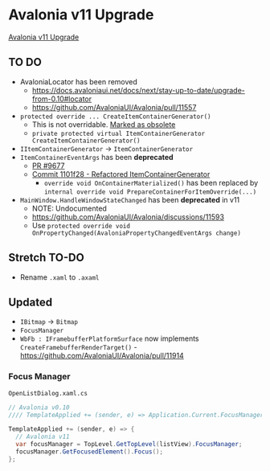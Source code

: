 # Avalonia v11 Upgrade

[Avalonia v11 Upgrade](https://docs.avaloniaui.net/docs/next/stay-up-to-date/upgrade-from-0.10)

## TO DO

* AvaloniaLocator has been removed
  * https://docs.avaloniaui.net/docs/next/stay-up-to-date/upgrade-from-0.10#locator
  * https://github.com/AvaloniaUI/Avalonia/pull/11557
* `protected override ... CreateItemContainerGenerator()`
  * This is not overridable. [Marked as obsolete](https://github.com/AvaloniaUI/Avalonia/blob/904b8ae287ac97968a75af64f1814b55f95b40b0/src/Avalonia.Controls/ItemsControl.cs#L635)
  * `private protected virtual ItemContainerGenerator CreateItemContainerGenerator()`
* `IItemContainerGenerator` -> `ItemContainerGenerator`
* `ItemContainerEventArgs` has been **deprecated**
  * [PR #9677](https://github.com/AvaloniaUI/Avalonia/pull/9677)
  * [Commit 1101f28 - Refactored ItemContainerGenerator](https://github.com/AvaloniaUI/Avalonia/commit/1101f28dd7a6460764873b6cc2e9ce4da293eb61)
    * `override void OnContainerMaterialized()` has been replaced by `internal override void PrepareContainerForItemOverride(...)`
* `MainWindow.HandleWindowStateChanged` has been **deprecated** in v11
  * NOTE: Undocumented
  * https://github.com/AvaloniaUI/Avalonia/discussions/11593
  * Use `protected override void OnPropertyChanged(AvaloniaPropertyChangedEventArgs change)`

## Stretch TO-DO

* Rename `.xaml` to `.axaml`

## Updated

* `IBitmap` -> `Bitmap`
* `FocusManager`
* `WbFb : IFramebufferPlatformSurface` now implements `CreateFramebufferRenderTarget()` - https://github.com/AvaloniaUI/Avalonia/pull/11914

### Focus Manager

`OpenListDialog.xaml.cs`

```cs
// Avalonia v0.10
//// TemplateApplied += (sender, e) => Application.Current.FocusManager.Focus(listView);

TemplateApplied += (sender, e) => {
  // Avalonia v11
  var focusManager = TopLevel.GetTopLevel(listView).FocusManager;
  focusManager.GetFocusedElement().Focus();
};
```
